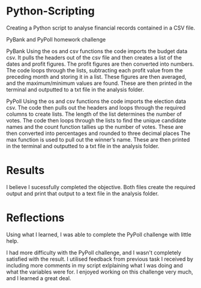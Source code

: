 # Python-Scripting
Creating a Python script to analyse financial records contained in a CSV file.


PyBank and PyPoll homework challenge

PyBank Using the os and csv functions the code imports the budget data csv. It pulls the headers out of the csv file and then creates a list of the dates and profit figures. The profit figures are then converted into numbers. The code loops through the lists, subtracting each profit value from the preceding month and storing it in a list. These figures are then averaged, and the maximum/minimum values are found. These are then printed in the terminal and outputted to a txt file in the analysis folder.

PyPoll Using the os and csv functions the code imports the election data csv. The code then pulls out the headers and loops through the required columns to create lists. The length of the list determines the number of votes. The code then loops through the lists to find the unique candidate names and the count function tallies up the number of votes. These are then converted into percentages and rounded to three decimal places The max function is used to pull out the winner’s name. These are then printed in the terminal and outputted to a txt file in the analysis folder.

# Results

I believe I sucessfully completed the objective. Both files create the required output and print that output to a text file in the analysis folder.

# Reflections
Using what I learned, I was able to complete the PyPoll challenge with little help.

I had more difficulty with the PyPoll challenge, and I wasn't completely satisfied with the result. I utilised feedback from previous task I received by including more comments in my script exlplaining what I was doing and what the variables were for. I enjoyed working on this challenge very much, and I learned a great deal.